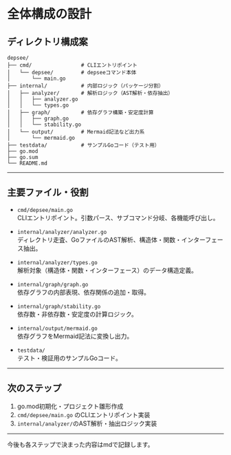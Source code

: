 # 全体構成の設計

## ディレクトリ構成案

```
depsee/
├── cmd/                # CLIエントリポイント
│   └── depsee/         # depseeコマンド本体
│       └── main.go
├── internal/           # 内部ロジック（パッケージ分割）
│   ├── analyzer/       # 解析ロジック（AST解析・依存抽出）
│   │   ├── analyzer.go
│   │   └── types.go
│   ├── graph/          # 依存グラフ構築・安定度計算
│   │   ├── graph.go
│   │   └── stability.go
│   └── output/         # Mermaid記法など出力系
│       └── mermaid.go
├── testdata/           # サンプルGoコード（テスト用）
├── go.mod
├── go.sum
└── README.md
```

---

## 主要ファイル・役割

- `cmd/depsee/main.go`  
  CLIエントリポイント。引数パース、サブコマンド分岐、各機能呼び出し。

- `internal/analyzer/analyzer.go`  
  ディレクトリ走査、GoファイルのAST解析、構造体・関数・インターフェース抽出。

- `internal/analyzer/types.go`  
  解析対象（構造体・関数・インターフェース）のデータ構造定義。

- `internal/graph/graph.go`  
  依存グラフの内部表現、依存関係の追加・取得。

- `internal/graph/stability.go`  
  依存数・非依存数・安定度の計算ロジック。

- `internal/output/mermaid.go`  
  依存グラフをMermaid記法に変換し出力。

- `testdata/`  
  テスト・検証用のサンプルGoコード。

---

## 次のステップ

1. go.mod初期化・プロジェクト雛形作成
2. `cmd/depsee/main.go` のCLIエントリポイント実装
3. `internal/analyzer/`のAST解析・抽出ロジック実装

---

今後も各ステップで決まった内容はmdで記録します。 